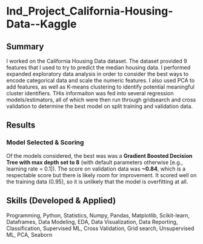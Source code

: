 # Ind_Project_California-Housing-Data--Kaggle
    
## Summary
I worked on the California Housing Data dataset.  The dataset provided 9 features that I used to try to predict the median housing data.  I performed expanded exploratory data analysis in order to consider the best ways to encode categorical data and scale the numeric features.  I also used PCA to add features, as well as K-means clustering to identify potential meaningful cluster identifiers.  THis informaiton was fed into several regression models/estimators, all of which were then run through gridsearch and cross validation to determine the best model on split training and validation data.  

## Results
### Model Selected & Scoring
Of the models considered, the best was was a **Gradient Boosted Decision Tree with max depth set to 8** (with default parameters otherwise [e.g., learning rate = 0.1]).  The score on validation data was **~0.84**, which is a respectable score but there is likely room for improvement.  It scored well on the training data (0.95), so it is unlikely that the model is overfitting at all.

## Skills (Developed & Applied)
Programming, Python, Statistics, Numpy, Pandas, Matplotlib, Scikit-learn, Dataframes, Data Modeling, EDA, Data Visualization, Data Reporting, Classification, Supervised ML, Cross Validation, Grid search, Unsupervised ML, PCA, Seaborn
